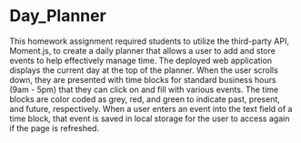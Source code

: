 # Day_Planner
This homework assignment required students to utilize the third-party API, Moment.js, to create a daily planner that allows a user to add and store events to help effectively manage time. The deployed web application displays the current day at the top of the planner. When the user scrolls down, they are presented with time blocks for standard business hours (9am - 5pm) that they can click on and fill with various events. The time blocks are color coded as grey, red, and green to indicate past, present, and future, respectively. When a user enters an event into the text field of a time block, that event is saved in local storage for the user to access again if the page is refreshed.


